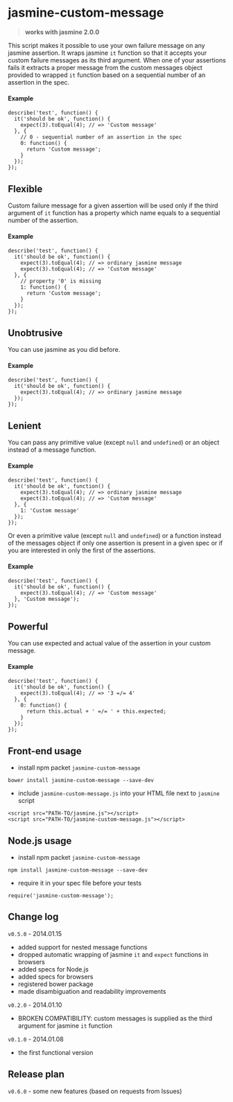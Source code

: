 jasmine-custom-message
======================
> **works with jasmine 2.0.0**



This script makes it possible to use your own failure message on any jasmine assertion. It wraps jasmine `it` function so that it accepts your custom failure messages as its third argument. When one of your assertions fails it extracts a proper message from the custom messages object provided to wrapped `it` function based on a sequential number of an assertion in the spec.

#### Example

```
describe('test', function() {
  it('should be ok', function() {
    expect(3).toEqual(4); // => 'Custom message'
  }, {
    // 0 - sequential number of an assertion in the spec
    0: function() {
      return 'Custom message';
    }
  });
});
```

## Flexible

Custom failure message for a given assertion will be used only if the third argument of `it` function has a property which name equals to a sequential number of the assertion.

#### Example

```
describe('test', function() {
  it('should be ok', function() {
    expect(3).toEqual(4); // => ordinary jasmine message
    expect(3).toEqual(4); // => 'Custom message'
  }, {
    // property '0' is missing
    1: function() {
      return 'Custom message';
    }
  });
});
```

## Unobtrusive

You can use jasmine as you did before.

#### Example

```
describe('test', function() {
  it('should be ok', function() {
    expect(3).toEqual(4); // => ordinary jasmine message
  });
});
```

## Lenient

You can pass any primitive value (except `null` and `undefined`) or an object instead of a message function.

#### Example

```
describe('test', function() {
  it('should be ok', function() {
    expect(3).toEqual(4); // => ordinary jasmine message
    expect(3).toEqual(4); // => 'Custom message'
  }, {
    1: 'Custom message'
  });
});
```

Or even a primitive value (except `null` and `undefined`) or a function instead of the messages object if only one assertion is present in a given spec or if you are interested in only the first of the assertions.

#### Example

```
describe('test', function() {
  it('should be ok', function() {
    expect(3).toEqual(4); // => 'Custom message'
  }, 'Custom message');
});
```

## Powerful

You can use expected and actual value of the assertion in your custom message.

#### Example

```
describe('test', function() {
  it('should be ok', function() {
    expect(3).toEqual(4); // => '3 =/= 4'
  }, {
    0: function() {
      return this.actual + ' =/= ' + this.expected;
    }
  });
});
```

## Front-end usage
 *  install npm packet `jasmine-custom-message`
```
bower install jasmine-custom-message --save-dev
```
  * include `jasmine-custom-message.js` into your HTML file next to `jasmine` script
```
<script src="PATH-TO/jasmine.js"></script>
<script src="PATH-TO/jasmine-custom-message.js"></script>
```

## Node.js usage

 *  install npm packet `jasmine-custom-message`
```
npm install jasmine-custom-message --save-dev
```

 *  require it in your spec file before your tests
```
require('jasmine-custom-message');
```

## Change log

`v0.5.0` - 2014.01.15
  * added support for nested message functions
  * dropped automatic wrapping of jasmine `it` and `expect` functions in browsers
  * added specs for Node.js
  * added specs for browsers
  * registered bower package
  * made disambiguation and readability improvements

`v0.2.0` - 2014.01.10
  * BROKEN COMPATIBILITY: custom messages is supplied as the third argument for jasmine `it` function

`v0.1.0` - 2014.01.08
  * the first functional version  


## Release plan

`v0.6.0` - some new features (based on requests from Issues)
